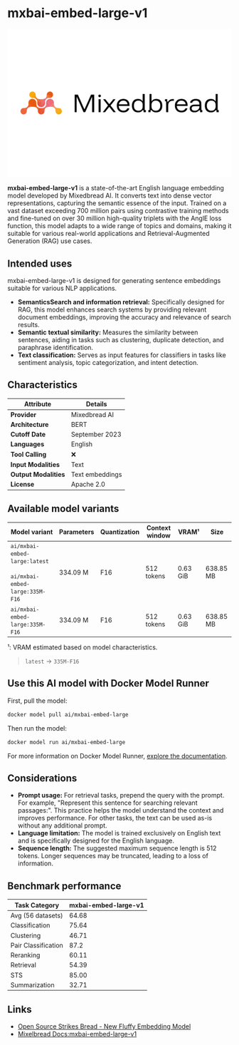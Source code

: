 # mxbai-embed-large-v1

![logo](https://github.com/docker/model-cards/raw/refs/heads/main/logos/mixelbread-280x184-overview@2x.svg)

**mxbai-embed-large-v1** is a state-of-the-art English language embedding model developed by Mixedbread AI. It converts text into dense vector representations, capturing the semantic essence of the input. Trained on a vast dataset exceeding 700 million pairs using contrastive training methods and fine-tuned on over 30 million high-quality triplets with the AnglE loss function, this model adapts to a wide range of topics and domains, making it suitable for various real-world applications and Retrieval-Augmented Generation (RAG) use cases.

## Intended uses

mxbai-embed-large-v1 is designed for generating sentence embeddings suitable for various NLP applications.

- **SemanticsSearch and information retrieval:** Specifically designed for RAG, this model enhances search systems by providing relevant document embeddings, improving the accuracy and relevance of search results.
- **Semantic textual similarity:** Measures the similarity between sentences, aiding in tasks such as clustering, duplicate detection, and paraphrase identification.
- **Text classification:** Serves as input features for classifiers in tasks like sentiment analysis, topic categorization, and intent detection.

## Characteristics

| Attribute             | Details          |
|---------------------- |------------------|
| **Provider**          | Mixedbread AI    |
| **Architecture**      | BERT             |
| **Cutoff Date**       | September 2023   |
| **Languages**         | English          |
| **Tool Calling**      | ❌               |
| **Input Modalities**  | Text             |
| **Output Modalities** | Text embeddings  |
| **License**           | Apache 2.0       |

## Available model variants

| Model variant | Parameters | Quantization | Context window | VRAM¹ | Size |
|---------------|------------|--------------|----------------|------|-------|
| `ai/mxbai-embed-large:latest`<br><br>`ai/mxbai-embed-large:335M-F16` | 334.09 M | F16 | 512 tokens | 0.63 GiB | 638.85 MB |
| `ai/mxbai-embed-large:335M-F16` | 334.09 M | F16 | 512 tokens | 0.63 GiB | 638.85 MB |

¹: VRAM estimated based on model characteristics.

> `latest` → `335M-F16`

## Use this AI model with Docker Model Runner

First, pull the model:

```bash
docker model pull ai/mxbai-embed-large
```

Then run the model:

```bash
docker model run ai/mxbai-embed-large
```

For more information on Docker Model Runner, [explore the documentation](https://docs.docker.com/desktop/features/model-runner/).


## Considerations

- **Prompt usage:** For retrieval tasks, prepend the query with the prompt. For example, "Represent this sentence for searching relevant passages:". This practice helps the model understand the context and improves performance. For other tasks, the text can be used as-is without any additional prompt.
- **Language limitation:** The model is trained exclusively on English text and is specifically designed for the English language.
- **Sequence length:** The suggested maximum sequence length is 512 tokens. Longer sequences may be truncated, leading to a loss of information.

## Benchmark performance

| Task Category       | mxbai-embed-large-v1 |
|---------------------|----------------------|
| Avg (56 datasets)   | 64.68                |
| Classification      | 75.64                |
| Clustering          | 46.71                |
| Pair Classification | 87.2                 |
| Reranking           | 60.11                |
| Retrieval           | 54.39                |
| STS                 | 85.00                |
| Summarization       | 32.71                |

## Links

- [Open Source Strikes Bread - New Fluffy Embedding Model](https://www.mixedbread.com/blog/mxbai-embed-large-v1)
- [Mixelbread Docs:mxbai-embed-large-v1](https://www.mixedbread.com/docs/embeddings/mxbai-embed-large-v1)
